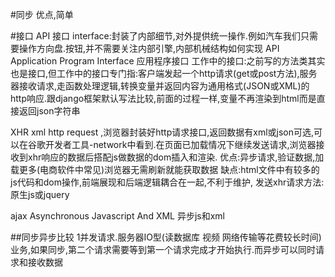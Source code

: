 #同步
优点,简单





#接口 API
接口 interface:封装了内部细节,对外提供统一操作.例如汽车我们只需要操作方向盘.按钮,并不需要关注内部引擎,内部机械结构如何实现
API Application Program Interface  应用程序接口
工作中的接口:之前写的方法类其实也是接口,但工作中的接口专门指:客户端发起一个http请求(get或post方法),服务器接收请求,走函数处理逻辑,转换变量并返回内容为通用格式(JSON或XML)的http响应.跟django框架默认写法比较,前面的过程一样,变量不再渲染到html而是直接返回json字符串

XHR  xml http request ,浏览器封装好http请求接口,返回数据有xml或json可选,可以在谷歌开发者工具-network中看到.在页面已加载情况下继续发送请求,浏览器接收到xhr响应的数据后搭配js做数据的dom插入和渲染.
优点:异步请求,验证数据,加载更多(电商软件中常见)浏览器无需刷新就能获取数据
缺点:html文件中有较多的js代码和dom操作,前端展现和后端逻辑耦合在一起,不利于维护,
发送xhr请求方法:原生js或jquery

ajax  Asynchronous Javascript And XML  异步js和xml

##同步异步比较
1并发请求.服务器IO型(读数据库 视频 网络传输等花费较长时间)业务,如果同步,第二个请求需要等到第一个请求完成才开始执行.而异步可以同时请求和接收数据
